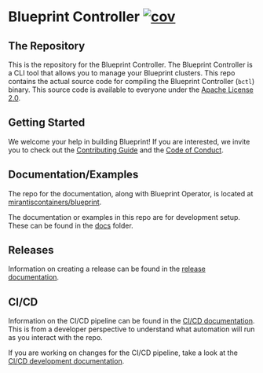 # Blueprint Controller [![cov](https://github.com/Mirantis/blueprint-cli/wiki/coverage.svg)](https://github.com/Mirantis/blueprint-cli/wiki/coverage.svg)

## The Repository
This is the repository for the Blueprint Controller. The Blueprint Controller is a CLI tool that allows you to manage your Blueprint clusters. This repo contains the actual source code for compiling the Blueprint Controller (`bctl`) binary. This source code is available to everyone under the [Apache License 2.0](./LICENSE).

## Getting Started
We welcome your help in building Blueprint! If you are interested, we invite you to check out the [Contributing Guide](./CONTRIBUTING.md) and the [Code of Conduct](./CODE-OF-CONDUCT.md).

## Documentation/Examples
The repo for the documentation, along with Blueprint Operator, is located at [mirantiscontainers/blueprint](https://github.com/mirantiscontainers/blueprint). 

The documentation or examples in this repo are for development setup. These can be found in the [docs](docs) folder.

## Releases

Information on creating a release can be found in the [release documentation](docs/creating-a-release.md).

## CI/CD

Information on the CI/CD pipeline can be found in the [CI/CD documentation](docs/CI.md). This is from a developer perspective to understand what automation will run as you interact with the repo.

If you are working on changes for the CI/CD pipeline, take a look at the [CI/CD development documentation](.github/workflows/README.md).

